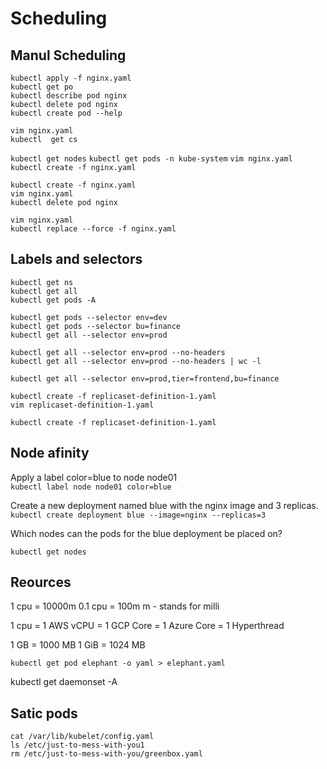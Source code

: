 # Scheduling
## Manul Scheduling
`kubectl apply -f nginx.yaml `  
`kubectl get po`  
`kubectl describe pod nginx`  
`kubectl delete pod nginx`  
`kubectl create pod --help`

`vim nginx.yaml`   
`kubectl  get cs`

`kubectl get nodes`
`kubectl get pods -n kube-system`
`vim nginx.yaml `
`kubectl create -f nginx.yaml `

`kubectl create -f nginx.yaml`   
`vim nginx.yaml `  
`kubectl delete pod nginx`

`vim nginx.yaml`   
`kubectl replace --force -f nginx.yaml`  

## Labels and selectors
`kubectl get ns`  
`kubectl get all`  
`kubectl get pods -A`  

`kubectl get pods --selector env=dev`  
`kubectl get pods --selector bu=finance`  
`kubectl get all --selector env=prod`  

`kubectl get all --selector env=prod --no-headers`  
`kubectl get all --selector env=prod --no-headers | wc -l`  

`kubectl get all --selector env=prod,tier=frontend,bu=finance`  


`kubectl create -f replicaset-definition-1.yaml `  
`vim replicaset-definition-1.yaml `

`kubectl create -f replicaset-definition-1.yaml `  

## Node afinity

Apply a label color=blue to node node01  
`kubectl label node node01 color=blue`  

Create a new deployment named blue with the nginx image and 3 replicas.  
 `kubectl create deployment blue --image=nginx --replicas=3`  

Which nodes can the pods for the blue deployment be placed on?  

`kubectl get nodes`

## Reources
1 cpu = 10000m 
0.1 cpu = 100m
m - stands for milli

1 cpu = 1 AWS vCPU
      = 1 GCP Core
      = 1 Azure Core
      = 1 Hyperthread

1 GB = 1000 MB
1 GiB = 1024 MB

`kubectl get pod elephant -o yaml > elephant.yaml`  


kubectl get daemonset -A


## Satic pods

`cat /var/lib/kubelet/config.yaml`  
`ls /etc/just-to-mess-with-you1`  
`rm /etc/just-to-mess-with-you/greenbox.yaml`   

